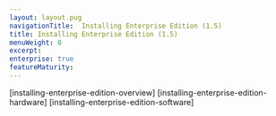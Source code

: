 ```yaml
---
layout: layout.pug
navigationTitle:  Installing Enterprise Edition (1.5)
title: Installing Enterprise Edition (1.5)
menuWeight: 0
excerpt:
enterprise: true
featureMaturity:
---
```





[installing-enterprise-edition-overview] [installing-enterprise-edition-hardware] [installing-enterprise-edition-software]